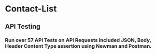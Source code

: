 # Contact-List
## API Testing
### Run over 57 API Tests on API Requests included JSON, Body, Header Content Type assertion using Newman and Postman.

